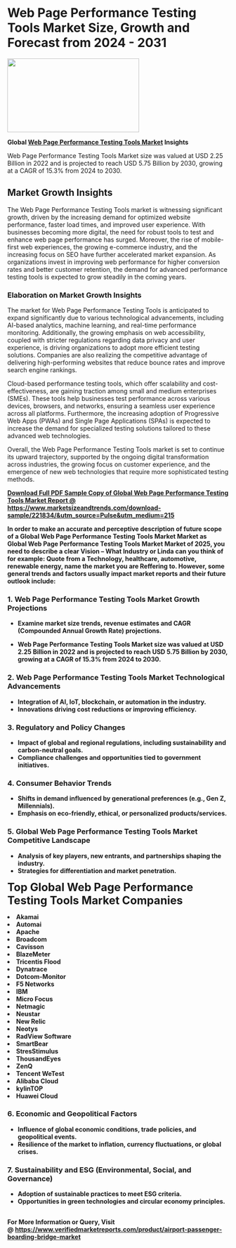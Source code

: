 <H1>Web Page Performance Testing Tools Market Size, Growth and Forecast from 2024 - 2031</H1><img class="aligncenter size-medium wp-image-584254" src="https://thirdeyenews.in/wp-content/uploads/2024/09/Global-Market-Research-300x168.jpeg" alt="" width="300" height="168" /><p><strong>Global&nbsp;<a href="https://www.marketsizeandtrends.com/download-sample/221834/&amp;utm_source=Pulse&amp;utm_medium=215">Web Page Performance Testing Tools Market</a> Insights</strong></p><p>Web Page Performance Testing Tools Market size was valued at USD 2.25 Billion in 2022 and is projected to reach USD 5.75 Billion by 2030, growing at a CAGR of 15.3% from 2024 to 2030.</p><p><!DOCTYPE html> <html lang="en"> <head> <meta charset="UTF-8"> <meta name="viewport" content="width=device-width, initial-scale=1.0"> <title>Web Page Performance Testing Tools Market Growth Insights</title> </head> <body> <h2>Market Growth Insights</h2> <p>The Web Page Performance Testing Tools market is witnessing significant growth, driven by the increasing demand for optimized website performance, faster load times, and improved user experience. With businesses becoming more digital, the need for robust tools to test and enhance web page performance has surged. Moreover, the rise of mobile-first web experiences, the growing e-commerce industry, and the increasing focus on SEO have further accelerated market expansion. As organizations invest in improving web performance for higher conversion rates and better customer retention, the demand for advanced performance testing tools is expected to grow steadily in the coming years.</p> <p><strong><a href="#"></a></strong></p> <h3>Elaboration on Market Growth Insights</h3> <p>The market for Web Page Performance Testing Tools is anticipated to expand significantly due to various technological advancements, including AI-based analytics, machine learning, and real-time performance monitoring. Additionally, the growing emphasis on web accessibility, coupled with stricter regulations regarding data privacy and user experience, is driving organizations to adopt more efficient testing solutions. Companies are also realizing the competitive advantage of delivering high-performing websites that reduce bounce rates and improve search engine rankings.</p> <p>Cloud-based performance testing tools, which offer scalability and cost-effectiveness, are gaining traction among small and medium enterprises (SMEs). These tools help businesses test performance across various devices, browsers, and networks, ensuring a seamless user experience across all platforms. Furthermore, the increasing adoption of Progressive Web Apps (PWAs) and Single Page Applications (SPAs) is expected to increase the demand for specialized testing solutions tailored to these advanced web technologies.</p> <p>Overall, the Web Page Performance Testing Tools market is set to continue its upward trajectory, supported by the ongoing digital transformation across industries, the growing focus on customer experience, and the emergence of new web technologies that require more sophisticated testing methods.</p> <p><strong><a href="#"></p><p><span class=""><strong>Download Full PDF Sample Copy of Global Web Page Performance Testing Tools Market Report</strong> @ <a href="https://www.marketsizeandtrends.com/download-sample/221834/&amp;utm_source=Pulse&amp;utm_medium=215" target="_blank">https://www.marketsizeandtrends.com/download-sample/221834/&amp;utm_source=Pulse&amp;utm_medium=215</a></span></p><p>In order to make an accurate and perceptive description of future scope of a Global&nbsp;Web Page Performance Testing Tools Market Market as Global&nbsp;Web Page Performance Testing Tools Market Market of 2025, you need to describe a clear Vision &ndash; What Industry or Linda can you think of for example: Quote from a Technology, healthcare, automotive, renewable energy, name the market you are Reffering to. However, some general trends and factors usually impact market reports and their future outlook include:</p><h3>1.&nbsp;<strong>Web Page Performance Testing Tools Market Growth Projections</strong></h3><ul><li>Examine market size trends, revenue estimates and CAGR (Compounded Annual Growth Rate) projections.</li><li><p>Web Page Performance Testing Tools Market size was valued at USD 2.25 Billion in 2022 and is projected to reach USD 5.75 Billion by 2030, growing at a CAGR of 15.3% from 2024 to 2030.</p></li></ul><h3>2.&nbsp;<strong>Web Page Performance Testing Tools Market Technological Advancements</strong></h3><ul><li>Integration of AI, IoT, blockchain, or automation in the industry.</li><li>Innovations driving cost reductions or improving efficiency.</li></ul><h3>3.&nbsp;<strong>Regulatory and Policy Changes</strong></h3><ul><li>Impact of global and regional regulations, including sustainability and carbon-neutral goals.</li><li>Compliance challenges and opportunities tied to government initiatives.</li></ul><h3>4.&nbsp;<strong>Consumer Behavior Trends</strong></h3><ul><li>Shifts in demand influenced by generational preferences (e.g., Gen Z, Millennials).</li><li>Emphasis on eco-friendly, ethical, or personalized products/services.</li></ul><h3>5.&nbsp;<strong>Global Web Page Performance Testing Tools Market Competitive Landscape</strong></h3><ul><li>Analysis of key players, new entrants, and partnerships shaping the industry.</li><li>Strategies for differentiation and market penetration.</li></ul><p data-pm-slice="1 1 []"><span style="color: inherit; font-family: inherit; font-size: 25px;">Top Global Web Page Performance Testing Tools Market Companies</span></p><div class="" data-test-id=""><p><li>Akamai</li><li> Automai</li><li> Apache</li><li> Broadcom</li><li> Cavisson</li><li> BlazeMeter</li><li> Tricentis Flood</li><li> Dynatrace</li><li> Dotcom-Monitor</li><li> F5 Networks</li><li> IBM</li><li> Micro Focus</li><li> Netmagic</li><li> Neustar</li><li> New Relic</li><li> Neotys</li><li> RadView Software</li><li> SmartBear</li><li> StresStimulus</li><li> ThousandEyes</li><li> ZenQ</li><li> Tencent WeTest</li><li> Alibaba Cloud</li><li> kylinTOP</li><li> Huawei Cloud</li></p></div><h3>6.&nbsp;<strong>Economic and Geopolitical Factors</strong></h3><ul><li>Influence of global economic conditions, trade policies, and geopolitical events.</li><li>Resilience of the market to inflation, currency fluctuations, or global crises.</li></ul><h3>7.&nbsp;<strong>Sustainability and ESG (Environmental, Social, and Governance)</strong></h3><ul><li>Adoption of sustainable practices to meet ESG criteria.</li><li>Opportunities in green technologies and circular economy principles.</li></ul><h2><strong style="font-size: 14px;">For More Information or Query, Visit @&nbsp;</strong><a style="background-color: #ffffff; font-size: 14px;" href="https://www.marketsizeandtrends.com/report/web-page-performance-testing-tools-market/" target="_blank">https://www.verifiedmarketreports.com/product/airport-passenger-boarding-bridge-market</a></h2>
